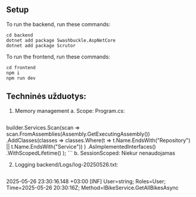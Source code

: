 ## Setup
To run the backend, run these commands:
```
cd backend
dotnet add package Swashbuckle.AspNetCore
dotnet add package Scrutor
```

To run the frontend, run these commands:
```
cd frontend
npm i
npm run dev
```


## Techninės užduotys:
1. Memory management
   a. Scope: Program.cs:
    ```csharp
builder.Services.Scan(scan =>
    scan.FromAssemblies(Assembly.GetExecutingAssembly())
        .AddClasses(classes =>
            classes.Where(t => t.Name.EndsWith("Repository") || t.Name.EndsWith("Service"))
        )
        .AsImplementedInterfaces()
        .WithScopedLifetime()
);
    ```
    b. SessionScoped: Niekur nenaudojamas


2. Logging
   backend/Logs/log-20250526.txt:
   ```
2025-05-26 23:30:16.148 +03:00 [INF] User=string; Roles=User; Time=2025-05-26 20:30:16Z; Method=IBikeService.GetAllBikesAsync
   ```